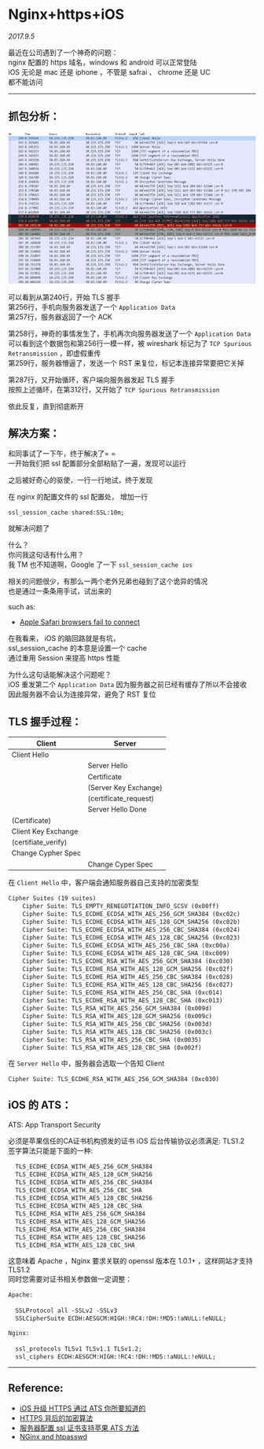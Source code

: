 # Nginx+https+iOS

*2017.9.5*

最近在公司遇到了一个神奇的问题：  
nginx 配置的 https 域名，windows 和 android 可以正常登陆  
iOS 无论是 mac 还是 iphone ，不管是 safrai 、 chrome 还是 UC  
都不能访问  

___

## 抓包分析：  

![Problem](https://raw.githubusercontent.com/Juntaran/Note/master/pictures/nginx%2Bhttps%2Bios.jpg)

可以看到从第240行，开始 TLS 握手  
第256行，手机向服务器发送了一个 `Application Data`  
第257行，服务器返回了一个 ACK  

第258行，神奇的事情发生了，手机再次向服务器发送了一个 `Application Data`  
可以看到这个数据包和第256行一模一样，被 wireshark 标记为了 `TCP Spurious Retransmission` ，即虚假重传  
第259行，服务器懵逼了，发送一个 RST 来复位，标记本连接异常要把它关掉  

第287行，又开始循环，客户端向服务器发起 TLS 握手  
按照上述循环，在第312行，又开始了 `TCP Spurious Retransmission`   

依此反复，直到彻底断开  


## 解决方案：  

和同事试了一下午，终于解决了= =  
一开始我们把 ssl 配置部分全部粘贴了一遍，发现可以运行  

之后被好奇心的驱使，一行一行地试，终于发现  

在 nginx 的配置文件的 ssl 配置处，  增加一行  

```
ssl_session_cache shared:SSL:10m;
```

就解决问题了  


什么？  
你问我这句话有什么用？  
我 TM 也不知道啊，Google 了一下 `ssl_session_cache ios`  

相关的问题很少，有那么一两个老外兄弟也碰到了这个诡异的情况  
也是通过一条条用手试，试出来的  

such as:  
* [Apple Safari browsers fail to connect](https://community.letsencrypt.org/t/apple-safari-browsers-fail-to-connect/3731)


在我看来， iOS 的脑回路就是有坑，  
ssl_session_cache 的本意是设置一个 cache  
通过重用 Session 来提高 https 性能  

为什么这句话能解决这个问题呢？  
iOS 重发第二个 `Application Data` 因为服务器之前已经有缓存了所以不会接收  
因此服务器不会认为连接异常，避免了 RST 复位  


## TLS 握手过程：  

| Client  | Server  |
|---|---|
| Client Hello  |   |
|   | Server Hello  |
|   | Certificate  |
|   | (Server Key Exchange)  |
|   | (certificate_request)  |
|   | Server Hello Done  |
| (Certificate)  |   |
| Client Key Exchange  |   |
| (certifiate_verify)  |   |
| Change Cypher Spec  |   |
|   | Change Cyper Spec  |

在 `Client Hello` 中，客户端会通知服务器自己支持的加密类型  

```
Cipher Suites (19 suites)
    Cipher Suite: TLS_EMPTY_RENEGOTIATION_INFO_SCSV (0x00ff)
    Cipher Suite: TLS_ECDHE_ECDSA_WITH_AES_256_GCM_SHA384 (0xc02c)
    Cipher Suite: TLS_ECDHE_ECDSA_WITH_AES_128_GCM_SHA256 (0xc02b)
    Cipher Suite: TLS_ECDHE_ECDSA_WITH_AES_256_CBC_SHA384 (0xc024)
    Cipher Suite: TLS_ECDHE_ECDSA_WITH_AES_128_CBC_SHA256 (0xc023)
    Cipher Suite: TLS_ECDHE_ECDSA_WITH_AES_256_CBC_SHA (0xc00a)
    Cipher Suite: TLS_ECDHE_ECDSA_WITH_AES_128_CBC_SHA (0xc009)
    Cipher Suite: TLS_ECDHE_RSA_WITH_AES_256_GCM_SHA384 (0xc030)
    Cipher Suite: TLS_ECDHE_RSA_WITH_AES_128_GCM_SHA256 (0xc02f)
    Cipher Suite: TLS_ECDHE_RSA_WITH_AES_256_CBC_SHA384 (0xc028)
    Cipher Suite: TLS_ECDHE_RSA_WITH_AES_128_CBC_SHA256 (0xc027)
    Cipher Suite: TLS_ECDHE_RSA_WITH_AES_256_CBC_SHA (0xc014)
    Cipher Suite: TLS_ECDHE_RSA_WITH_AES_128_CBC_SHA (0xc013)
    Cipher Suite: TLS_RSA_WITH_AES_256_GCM_SHA384 (0x009d)
    Cipher Suite: TLS_RSA_WITH_AES_128_GCM_SHA256 (0x009c)
    Cipher Suite: TLS_RSA_WITH_AES_256_CBC_SHA256 (0x003d)
    Cipher Suite: TLS_RSA_WITH_AES_128_CBC_SHA256 (0x003c)
    Cipher Suite: TLS_RSA_WITH_AES_256_CBC_SHA (0x0035)
    Cipher Suite: TLS_RSA_WITH_AES_128_CBC_SHA (0x002f)
```

在 `Server Hello` 中，服务器会选取一个告知 Client  

```
Cipher Suite: TLS_ECDHE_RSA_WITH_AES_256_GCM_SHA384 (0xc030)
```

## iOS 的 ATS：

ATS: App Transport Security  

必须是苹果信任的CA证书机构颁发的证书
iOS 后台传输协议必须满足: TLS1.2   
签字算法只能是下面的一种:  
```
  TLS_ECDHE_ECDSA_WITH_AES_256_GCM_SHA384
  TLS_ECDHE_ECDSA_WITH_AES_128_GCM_SHA256
  TLS_ECDHE_ECDSA_WITH_AES_256_CBC_SHA384
  TLS_ECDHE_ECDSA_WITH_AES_256_CBC_SHA
  TLS_ECDHE_ECDSA_WITH_AES_128_CBC_SHA256
  TLS_ECDHE_ECDSA_WITH_AES_128_CBC_SHA
  TLS_ECDHE_RSA_WITH_AES_256_GCM_SHA384
  TLS_ECDHE_RSA_WITH_AES_128_GCM_SHA256
  TLS_ECDHE_RSA_WITH_AES_256_CBC_SHA384
  TLS_ECDHE_RSA_WITH_AES_128_CBC_SHA256
  TLS_ECDHE_RSA_WITH_AES_128_CBC_SHA
```

这意味着 Apache ，Nginx 要求关联的 openssl 版本在 1.0.1+ ，这样网站才支持 TLS1.2   
同时您需要对证书相关参数做一定调整：

```
Apache:  

  SSLProtocol all -SSLv2 -SSLv3
  SSLCipherSuite ECDH:AESGCM:HIGH:!RC4:!DH:!MD5:!aNULL:!eNULL;
```

```
Nginx:  

  ssl_protocols TLSv1 TLSv1.1 TLSv1.2;
  ssl_ciphers ECDH:AESGCM:HIGH:!RC4:!DH:!MD5:!aNULL:!eNULL;
```
___
## Reference:  

* [iOS 升级 HTTPS 通过 ATS 你所要知道的](http://ios.jobbole.com/91645/)
* [HTTPS 背后的加密算法](http://insights.thoughtworkers.org/cipher-behind-https/)
* [服务器配置 ssl 证书支持苹果 ATS 方法](http://www.cnblogs.com/kabi/p/6198064.html)
* [NGinx and htpasswd](https://trac.nginx.org/nginx/ticket/235)